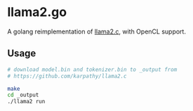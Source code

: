 # llama2.go

A golang reimplementation of [llama2.c](https://github.com/karpathy/llama2.c),
with OpenCL support.


## Usage

```bash
# download model.bin and tokenizer.bin to _output from
# https://github.com/karpathy/llama2.c

make
cd _output
./llama2 run
```
